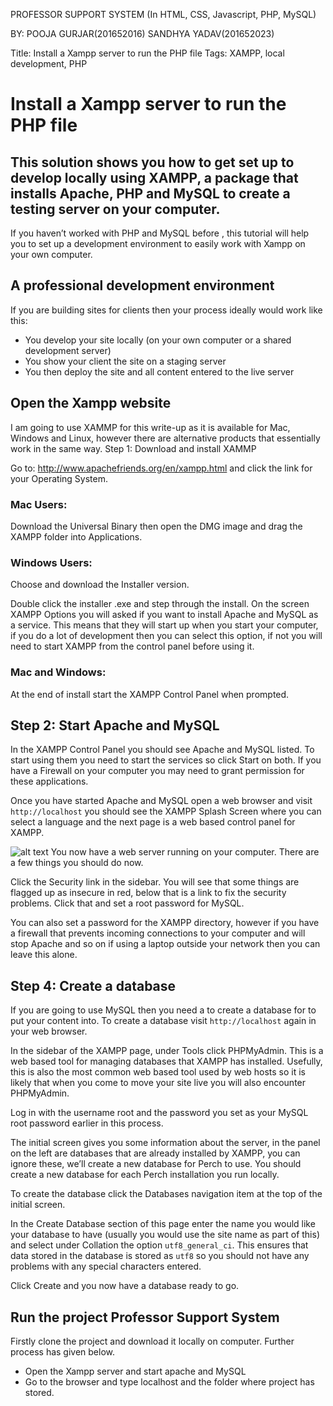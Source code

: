 PROFESSOR SUPPORT SYSTEM
	(In HTML, CSS, Javascript, PHP, MySQL)

BY:
POOJA GURJAR(201652016)
SANDHYA YADAV(201652023)

Title: Install a Xampp server to run the PHP file
Tags: XAMPP, local development, PHP

# Install a Xampp server to run the PHP file

## This solution shows you how to get set up to develop locally using XAMPP, a package that installs Apache, PHP and MySQL to create a testing server on your computer.

If you haven’t worked with PHP and MySQL before , this tutorial will help you to set up a development environment to easily work with Xampp on your own computer.

## A professional development environment

If you are building sites for clients then your process ideally would work like this:

* You develop your site locally (on your own computer or a shared development server)
* You show your client the site on a staging server
* You then deploy the site and all content entered to the live server


## Open the Xampp website


I am going to use XAMMP for this write-up as it is available for Mac, Windows and Linux, however there are alternative products that essentially work in the same way.
Step 1: Download and install XAMMP

Go to: http://www.apachefriends.org/en/xampp.html and click the link for your Operating System.

### Mac Users:

Download the Universal Binary then open the DMG image and drag the XAMPP folder into Applications.

### Windows Users:

Choose and download the Installer version.

Double click the installer .exe and step through the install. On the screen XAMPP Options you will asked if you want to install Apache and MySQL as a service. This means that they will start up when you start your computer, if you do a lot of development then you can select this option, if not you will need to start XAMPP from the control panel before using it.

### Mac and Windows:

At the end of install start the XAMPP Control Panel when prompted.



## Step 2: Start Apache and MySQL

In the XAMPP Control Panel you should see Apache and MySQL listed. To start using them you need to start the services so click Start on both. If you have a Firewall on your computer you may need to grant permission for these applications.

Once you have started Apache and MySQL open a web browser and visit `http://localhost` you should see the XAMPP Splash Screen where you can select a language and the next page is a web based control panel for XAMPP.

![alt text](https://www.wa4e.com/images/xampp-win-01-panel.png)
You now have a web server running on your computer. There are a few things you should do now.

Click the Security link in the sidebar. You will see that some things are flagged up as insecure in red, below that is a link to fix the security problems. Click that and set a root password for MySQL.

You can also set a password for the XAMPP directory, however if you have a firewall that prevents incoming connections to your computer and will stop Apache and so on if using a laptop outside your network then you can leave this alone.




## Step 4: Create a database

If you are going to use MySQL then you need a to create a database for to put your content into. To create a database visit `http://localhost` again in your web browser.

In the sidebar of the XAMPP page, under Tools click PHPMyAdmin. This is a web based tool for managing databases that XAMPP has installed. Usefully, this is also the most common web based tool used by web hosts so it is likely that when you come to move your site live you will also encounter PHPMyAdmin.

Log in with the username root and the password you set as your MySQL root password earlier in this process.
	

The initial screen gives you some information about the server, in the panel on the left are databases that are already installed by XAMPP, you can ignore these, we’ll create a new database for Perch to use. You should create a new database for each Perch installation you run locally.

To create the database click the Databases navigation item at the top of the initial screen.

In the Create Database section of this page enter the name you would like your database to have (usually you would use the site name as part of this) and select under Collation the option `utf8_general_ci`. This ensures that data stored in the database is stored as `utf8` so you should not have any problems with any special characters entered.

Click Create and you now have a database ready to go.



## Run the project Professor Support System

Firstly clone the project and download it locally on computer. Further process has given below.


* Open the Xampp server and start apache and MySQL
* Go to the browser and type localhost and the folder where project has stored.

